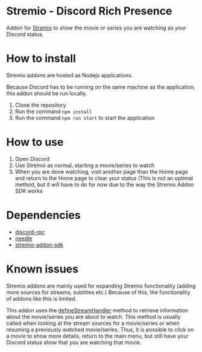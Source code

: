 # Stremio - Discord Rich Presence
Addon for [Stremio](https://www.stremio.com/) to show the movie or series you are watching as your Discord status.

# How to install
Stremio addons are hosted as Nodejs applications.

Because Discord has to be running on the same machine as the application, this addon should be run locally.

1. Clone the repository
2. Run the command `npm install`
3. Run the command `npm run start` to start the application

# How to use
1. Open Discord
2. Use Stremio as normal, starting a movie/series to watch
3. When you are done watching, visit another page than the Home page and return to the Home page to clear your status (This is not an optimal method, but it will have to do for now due to the way the Stremio Addon SDK works

# Dependencies
- [discord-rpc](https://www.npmjs.com/package/discord-rpc)
- [needle](https://www.npmjs.com/package/needle)
- [stremio-addon-sdk](https://www.npmjs.com/package/stremio-addon-sdk)

# Known issues
Stremio addons are mainly used for expanding Stremio functionality (adding more sources for streams, subtitles etc.)
Because of this, the functionality of addons like this is limited.

This addon uses the [defineStreamHandler](https://github.com/Stremio/stremio-addon-sdk/blob/master/docs/api/requests/defineStreamHandler.md) method to retrieve information about the movie/series you are about to watch.
This method is usually called when looking at the stream sources for a movie/series or when resuming a previously watched movie/series.
Thus, it is possible to click on a movie to show more details, return to the main menu, but still have your Discord status show that you are watching that movie.
